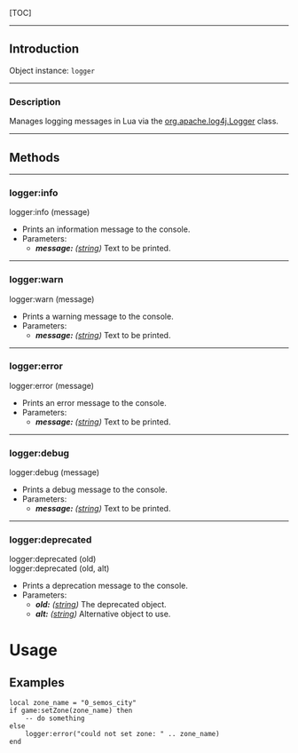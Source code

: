
[TOC]

---
## Introduction

Object instance: `logger`

---
### Description

Manages logging messages in Lua via the [org.apache.log4j.Logger][log4j.Logger] class.

---
## Methods

---
### logger:info
<div class="function">
    logger:info <span class="params">(message)</span>
</div>

- Prints an information message to the console.
- Parameters:
    - ___message:__ ([string][LuaString])_ Text to be printed.

---
### logger:warn
<div class="function">
    logger:warn <span class="params">(message)</span>
</div>

- Prints a warning message to the console.
- Parameters:
    - ___message:__ ([string][LuaString])_ Text to be printed.

---
### logger:error
<div class="function">
    logger:error <span class="params">(message)</span>
</div>

- Prints an error message to the console.
- Parameters:
    - ___message:__ ([string][LuaString])_ Text to be printed.

---
### logger:debug
<div class="function">
    logger:debug <span class="params">(message)</span>
</div>

- Prints a debug message to the console.
- Parameters:
    - ___message:__ ([string][LuaString])_ Text to be printed.

---
### logger:deprecated
<div class="function">
    logger:deprecated <span class="params">(old)</span>
</div>
<div class="function">
    logger:deprecated <span class="params">(old, alt)</span>
</div>

- Prints a deprecation message to the console.
- Parameters:
    - ___old:__ ([string][LuaString])_ The deprecated object.
    - ___alt:__ ([string][LuaString])_ Alternative object to use.

# Usage

## Examples

```
local zone_name = "0_semos_city"
if game:setZone(zone_name) then
    -- do something
else
    logger:error("could not set zone: " .. zone_name)
end
```


[LuaString]: http://luaj.org/luaj/3.0/api/org/luaj/vm2/LuaString.html

[log4j.Logger]: https://logging.apache.org/log4j/1.2/apidocs/org/apache/log4j/Logger.html
